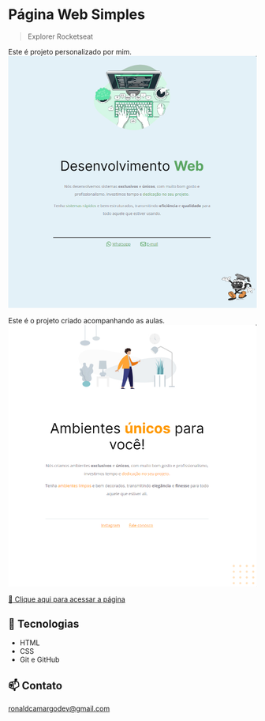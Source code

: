 # Página Web Simples

> Explorer Rocketseat


Este é projeto personalizado por mim.
![preview](./images/projeto_personalizado.png)

Este é o projeto criado acompanhando as aulas.
![preview](./images/projeto_base.png)

[🔗 Clique aqui para acessar a página](https://ronald-ca.github.io/nlw-site-explorer/)

## 📌 Tecnologias

- HTML
- CSS
- Git e GitHub

## 📫 Contato

ronaldcamargodev@gmail.com
